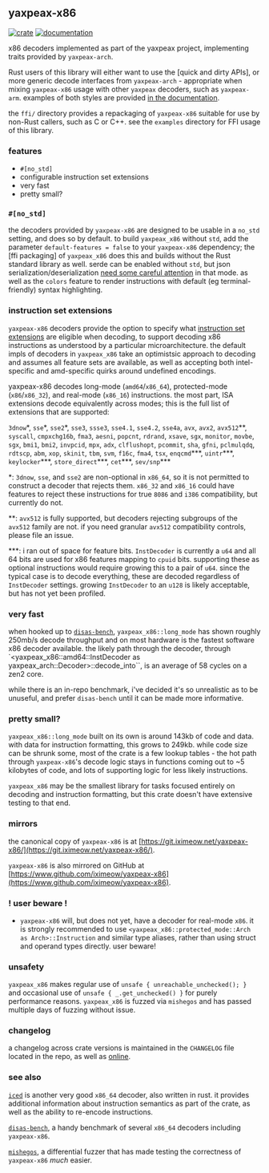 ## yaxpeax-x86

[![crate](https://img.shields.io/crates/v/yaxpeax-x86.svg?logo=rust)](https://crates.io/crates/yaxpeax-x86)
[![documentation](https://docs.rs/yaxpeax-x86/badge.svg)](https://docs.rs/yaxpeax-x86)

x86 decoders implemented as part of the yaxpeax project, implementing traits provided by `yaxpeax-arch`.

Rust users of this library will either want to use the [quick and dirty APIs], or more generic decode interfaces from `yaxpeax-arch` - appropriate when mixing `yaxpeax-x86` usage with other `yaxpeax` decoders, such as `yaxpeax-arm`. examples of both styles are provided [in the documentation](link).

the `ffi/` directory provides a repackaging of `yaxpeax-x86` suitable for use by non-Rust callers, such as C or C++. see the `examples` directory for FFI usage of this library.

### features

* `#[no_std]`
* configurable instruction set extensions
* very fast
* pretty small?

### `#[no_std]`
the decoders provided by `yaxpeax-x86` are designed to be usable in a `no_std` setting, and does so by default. to build `yaxpeax_x86` without `std`, add the parameter `default-features = false` to your `yaxpeax-x86` dependency; the [ffi packaging] of `yaxpeax_x86` does this and builds without the Rust standard library as well. serde can be enabled without `std`, but json serialization/deserialization [need some careful attention](https://serde.rs/no-std.html) in that mode. as well as the `colors` feature to render instructions with default (eg terminal-friendly) syntax highlighting.

### instruction set extensions
`yaxpeax-x86` decoders provide the option to specify what [instruction set extensions](http://git.iximeow.net/yaxpeax-x86/tree/src/long_mode/mod.rs#n1297) are eligible when decoding, to support decoding x86 instructions as understood by a particular microarchitecture. the default impls of decoders in `yaxpeax_x86` take an optimistsic approach to decoding and assumes all feature sets are available, as well as accepting both intel-specific and amd-specific quirks around undefined encodings.

yaxpeax-x86 decodes long-mode (`amd64`/`x86_64`), protected-mode (`x86`/`x86_32`), and real-mode (`x86_16`) instructions. the most part, ISA extensions decode equivalently across modes; this is the full list of extensions that are supported:

`3dnow`\*, `sse`\*, `sse2`\*, `sse3`, `ssse3`, `sse4.1`, `sse4.2`, `sse4a`, `avx`, `avx2`, `avx512`\*\*, `syscall`, `cmpxchg16b`, `fma3`, `aesni`, `popcnt`, `rdrand`, `xsave`, `sgx`, `monitor`, `movbe`, `sgx`, `bmi1`, `bmi2`, `invpcid`, `mpx`, `adx`, `clflushopt`, `pcommit`, `sha`, `gfni`, `pclmulqdq`, `rdtscp`, `abm`, `xop`, `skinit`, `tbm`, `svm`, `f16c`, `fma4`, `tsx`, `enqcmd`\*\*\*, `uintr`\*\*\*, `keylocker`\*\*\*, `store_direct`\*\*\*, `cet`\*\*\*, `sev/snp`\*\*\*

\*: `3dnow`, `sse`, and `sse2` are non-optional in `x86_64`, so it is not permitted to construct a decoder that rejects them. `x86_32` and `x86_16` could have features to reject these instructions for true `8086` and `i386` compatibility, but currently do not.

\*\*: `avx512` is fully supported, but decoders rejecting subgroups of the `avx512` family are not. if you need granular `avx512` compatibility controls, please file an issue.

\*\*\*: i ran out of space for feature bits. `InstDecoder` is currently a `u64` and all 64 bits are used for x86 features mapping to `cpuid` bits. supporting these as optional instructions would require growing this to a pair of `u64`. since the typical case is to decode everything, these are decoded regardless of `InstDecoder` settings. growing `InstDecoder` to an `u128` is likely acceptable, but has not yet been profiled.

### very fast
when hooked up to [`disas-bench`](https://github.com/iximeow/disas-bench#results), `yaxpeax_x86::long_mode` has shown roughly 250mb/s decode throughput and on most hardware is the fastest software x86 decoder available. the likely path through the decoder, through `<yaxpeax_x86::amd64::InstDecoder as yaxpeax_arch::Decoder>::decode_into``, is an average of 58 cycles on a zen2 core.

while there is an in-repo benchmark, i've decided it's so unrealistic as to be unuseful, and prefer `disas-bench` until it can be made more informative.

### pretty small?
`yaxpeax_x86::long_mode` built on its own is around 143kb of code and data. with data for instruction formatting, this grows to 249kb. while code size can be shrunk some, most of the crate is a few lookup tables - the hot path through `yaxpeax-x86`'s decode logic stays in functions coming out to ~5 kilobytes of code, and lots of supporting logic for less likely instructions.

`yaxpeax_x86` may be the smallest library for tasks focused entirely on decoding and instruction formatting, but this crate doesn't have extensive testing to that end.

### mirrors

the canonical copy of `yaxpeax-x86` is at [https://git.iximeow.net/yaxpeax-x86/](https://git.iximeow.net/yaxpeax-x86/).

`yaxpeax-x86` is also mirrored on GitHub at [https://www.github.com/iximeow/yaxpeax-x86](https://www.github.com/iximeow/yaxpeax-x86).

### ! user beware !
* `yaxpeax-x86` will, but does not yet, have a decoder for real-mode `x86`. it is strongly recommended to use `<yaxpeax_x86::protected_mode::Arch as Arch>::Instruction` and similar type aliases, rather than using struct and operand types directly. user beware!

### unsafety
`yaxpeax_x86` makes regular use of `unsafe { unreachable_unchecked(); }` and occasional use of `unsafe { _.get_unchecked() }` for purely performance reasons. `yaxpeax_x86` is fuzzed via `mishegos` and has passed multiple days of fuzzing without issue.

### changelog
a changelog across crate versions is maintained in the `CHANGELOG` file located in the repo, as well as [online](https://git.iximeow.net/yaxpeax-x86/tree/CHANGELOG).

### see also

[`iced`](https://github.com/0xd4d/iced) is another very good `x86_64` decoder, also written in rust. it provides additional information about instruction semantics as part of the crate, as well as the ability to re-encode instructions.

[`disas-bench`](https://github.com/athre0z/disas-bench), a handy benchmark of several `x86_64` decoders including `yaxpeax-x86`.

[`mishegos`](https://github.com/trailofbits/mishegos/), a differential fuzzer that has made testing the correctness of `yaxpeax-x86` _much_ easier.
